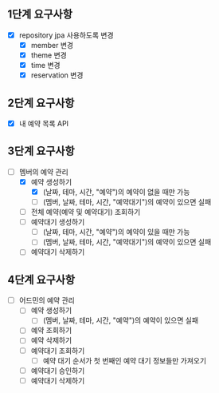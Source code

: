 ## 1단계 요구사항
- [x] repository jpa 사용하도록 변경
  - [x] member 변경
  - [x] theme 변경
  - [x] time 변경
  - [x] reservation 변경

## 2단계 요구사항
- [x] 내 예약 목록 API

## 3단계 요구사항
- [ ] 멤버의 예약 관리
  - [X] 예약 생성하기
    - [X] (날짜, 테마, 시간, "예약")의 예약이 없을 때만 가능
    - [ ] (멤버, 날짜, 테마, 시간, "예약대기")의 예약이 있으면 실패
  - [ ] 전체 예약(예약 및 예약대기) 조회하기
  - [ ] 예약대기 생성하기
    - [ ] (날짜, 테마, 시간, "예약")의 예약이 있을 때만 가능
    - [ ] (멤버, 날짜, 테마, 시간, "예약대기")의 예약이 있으면 실패
  - [ ] 예약대기 삭제하기

## 4단계 요구사항
- [ ] 어드민의 예약 관리
  - [ ] 예약 생성하기
    - [ ] (멤버, 날짜, 테마, 시간, "예약")의 예약이 있으면 실패
  - [ ] 예약 조회하기
  - [ ] 예약 삭제하기
  - [ ] 예약대기 조회하기
    - [ ] 예약 대기 순서가 첫 번째인 예약 대기 정보들만 가져오기
  - [ ] 예약대기 승인하기
  - [ ] 예약대기 삭제하기